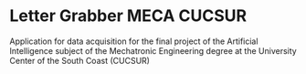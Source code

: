 # Letter Grabber MECA CUCSUR
Application for data acquisition for the final project of the Artificial Intelligence subject of the Mechatronic Engineering degree at the University Center of the South Coast (CUCSUR)
